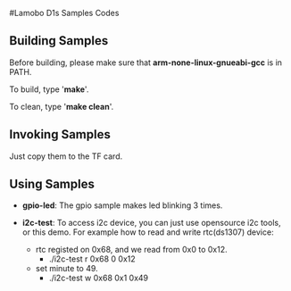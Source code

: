 #Lamobo D1s Samples Codes

## Building Samples

Before building, please make sure that **arm-none-linux-gnueabi-gcc** is in PATH.

To build, type '**make**'.

To clean, type '**make clean**'.

## Invoking Samples

Just copy them to the TF card.

## Using Samples

-  **gpio-led**: The gpio sample makes led blinking 3 times.

-  **i2c-test**: To access i2c device, you can just use opensource i2c tools, or this demo. For example how to read and write rtc(ds1307) device:
    - rtc registed on 0x68, and we read from 0x0 to 0x12.
        - ./i2c-test r 0x68 0 0x12
    - set minute to 49.
        - ./i2c-test w 0x68 0x1 0x49
